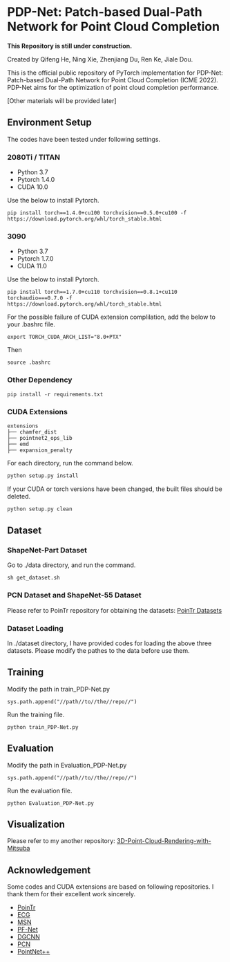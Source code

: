 # PDP-Net: Patch-based Dual-Path Network for Point Cloud Completion

**This Repository is still under construction.**

Created by Qifeng He, Ning Xie, Zhenjiang Du, Ren Ke, Jiale Dou.

This is the official public repository of PyTorch implementation for PDP-Net: Patch-based Dual-Path Network for Point Cloud Completion (ICME 2022).
PDP-Net aims for the optimization of point cloud completion performance.

[Other materials will be provided later]

## Environment Setup

The codes have been tested under following settings.

### 2080Ti / TITAN
 - Python 3.7
 - Pytorch 1.4.0
 - CUDA 10.0

Use the below to install Pytorch.
```
pip install torch==1.4.0+cu100 torchvision==0.5.0+cu100 -f https://download.pytorch.org/whl/torch_stable.html
```

### 3090
 - Python 3.7
 - Pytorch 1.7.0
 - CUDA 11.0

 Use the below to install Pytorch.

```
pip install torch==1.7.0+cu110 torchvision==0.8.1+cu110 torchaudio===0.7.0 -f https://download.pytorch.org/whl/torch_stable.html
```
For the possible failure of CUDA extension complilation, add the below to your .bashrc file.
```
export TORCH_CUDA_ARCH_LIST="8.0+PTX"
``` 
Then
```
source .bashrc
```
### Other Dependency
```
pip install -r requirements.txt
```
### CUDA Extensions
```
extensions
├── chamfer_dist
├── pointnet2_ops_lib
├── emd
├── expansion_penalty
```
For each directory, run the command below.
```python
python setup.py install
```
If your CUDA or torch versions have been changed, the built files should be deleted.
```python
python setup.py clean
```

## Dataset
### ShapeNet-Part Dataset
Go to ./data directory, and run the command.
```
sh get_dataset.sh
```
### PCN Dataset and ShapeNet-55 Dataset
Please refer to PoinTr repository for obtaining the datasets: [PoinTr Datasets](https://github.com/yuxumin/PoinTr/blob/master/DATASET.md)

### Dataset Loading
In ./dataset directory, I have provided codes for loading the above three datasets. Please modify the pathes to the data before use them.

## Training
Modify the path in train_PDP-Net.py
```
sys.path.append("//path//to//the//repo//")
```

Run the training file.

```
python train_PDP-Net.py
```

## Evaluation
Modify the path in Evaluation_PDP-Net.py
```
sys.path.append("//path//to//the//repo//")
```

Run the evaluation file.

```
python Evaluation_PDP-Net.py
```

## Visualization

Please refer to my another repository: [3D-Point-Cloud-Rendering-with-Mitsuba](https://github.com/QifHE/3D-Point-Cloud-Rendering-with-Mitsuba)

## Acknowledgement

Some codes and CUDA extensions are based on following repositories. I thank them for their excellent work sincerely.

- [PoinTr](https://github.com/yuxumin/PoinTr)
- [ECG](https://github.com/paul007pl/ECG)
- [MSN](https://github.com/Colin97/MSN-Point-Cloud-Completion)
- [PF-Net](https://github.com/zztianzz/PF-Net-Point-Fractal-Network)
- [DGCNN](https://github.com/AnTao97/dgcnn.pytorch)
- [PCN](https://github.com/wentaoyuan/pcn)
- [PointNet++](https://github.com/yanx27/Pointnet_Pointnet2_pytorch)